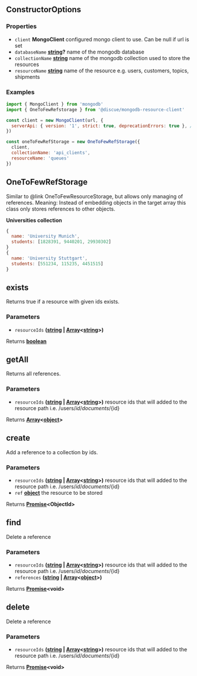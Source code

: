 <!-- Generated by documentation.js. Update this documentation by updating the source code. -->

## ConstructorOptions

### Properties

*   `client` **MongoClient** configured mongo client to use. Can be null if url is set
*   `databaseName` **[string][1]?** name of the mongodb database
*   `collectionName` **[string][1]** name of the mongodb collection used to store the resources
*   `resourceName` **[string][1]** name of the resource e.g. users, customers, topics, shipments

### Examples

```javascript
import { MongoClient } from 'mongodb'
import { OneToFewRefstorage } from '@discue/mongodb-resource-client'

const client = new MongoClient(url, {
  serverApi: { version: '1', strict: true, deprecationErrors: true }, // https://www.mongodb.com/docs/manual/reference/stable-api/
})

const oneToFewRefStorage = new OneToFewRefStorage({
  client,
  collectionName: 'api_clients',
  resourceName: 'queues'
})
```

## OneToFewRefStorage

Similar to @link OneToFewResourceStorage, but allows only managing of
references. Meaning: Instead of embedding objects in the target array
this class only stores references to other objects.

<strong>Universities collection</strong>

```js
{
  name: 'University Munich',
  students: [1828391, 9440201, 29930302]
}
{
  name: 'University Stuttgart',
  students: [551234, 115235, 4451515]
}
```

## exists

Returns true if a resource with given ids exists.

### Parameters

*   `resourceIds` **([string][1] | [Array][2]<[string][1]>)**&#x20;

Returns **[boolean][3]**&#x20;

## getAll

Returns all references.

### Parameters

*   `resourceIds` **([string][1] | [Array][2]<[string][1]>)** resource ids that will added to the resource path i.e. /users/${id}/documents/${id}

Returns **[Array][2]<[object][4]>**&#x20;

## create

Add a reference to a collection by ids.

### Parameters

*   `resourceIds` **([string][1] | [Array][2]<[string][1]>)** resource ids that will added to the resource path i.e. /users/${id}/documents/${id}
*   `ref` **[object][4]** the resource to be stored

Returns **[Promise][5]\<ObjectId>**&#x20;

## find

Delete a reference

### Parameters

*   `resourceIds` **([string][1] | [Array][2]<[string][1]>)** resource ids that will added to the resource path i.e. /users/${id}/documents/${id}
*   `references` **([string][1] | [Array][2]<[object][4]>)**&#x20;

Returns **[Promise][5]\<void>**&#x20;

## delete

Delete a reference

### Parameters

*   `resourceIds` **([string][1] | [Array][2]<[string][1]>)** resource ids that will added to the resource path i.e. /users/${id}/documents/${id}

Returns **[Promise][5]\<void>**&#x20;

[1]: https://developer.mozilla.org/docs/Web/JavaScript/Reference/Global_Objects/String

[2]: https://developer.mozilla.org/docs/Web/JavaScript/Reference/Global_Objects/Array

[3]: https://developer.mozilla.org/docs/Web/JavaScript/Reference/Global_Objects/Boolean

[4]: https://developer.mozilla.org/docs/Web/JavaScript/Reference/Global_Objects/Object

[5]: https://developer.mozilla.org/docs/Web/JavaScript/Reference/Global_Objects/Promise
